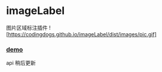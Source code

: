 # imageLabel
图片区域标注插件
![https://codingdogs.github.io/imageLabel/dist/images/pic.gif]

### [demo](https://codingdogs.github.io/imageLabel/dist/base.html)
api 稍后更新
